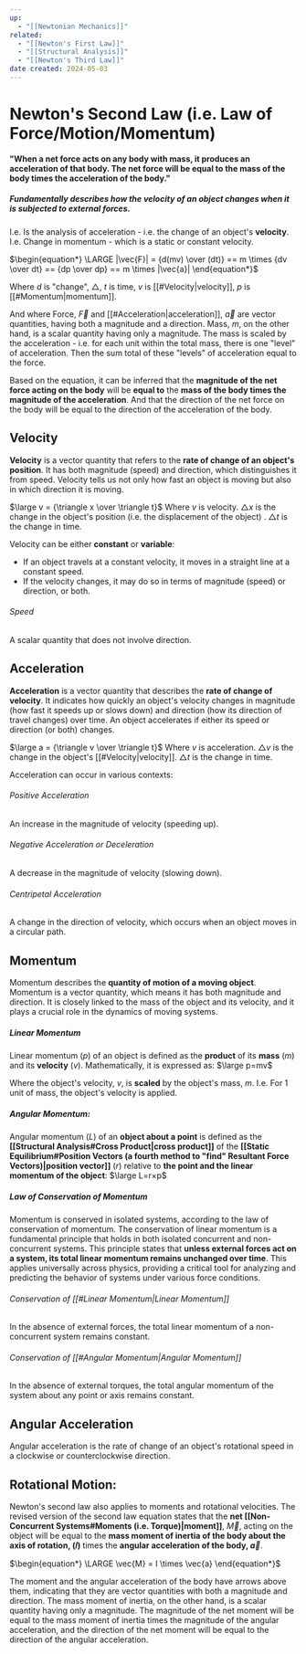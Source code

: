```yaml
---
up:
  - "[[Newtonian Mechanics]]"
related:
  - "[[Newton's First Law]]"
  - "[[Structural Analysis]]"
  - "[[Newton's Third Law]]"
date created: 2024-05-03
---
```

# Newton's Second Law (i.e. Law of Force/Motion/Momentum)
**"When a net force acts on any body with mass, it produces an acceleration of that body. The net force will be equal to the mass of the body times the acceleration of the body."**

##### Fundamentally describes how the **velocity** of an object **changes** when it is subjected to external forces.
I.e. Is the analysis of acceleration - i.e. the change of an object's **velocity**. 
	I.e. Change in momentum - which is a static or constant velocity.

$\begin{equation*} \LARGE |\vec{F}| = {d(mv) \over (dt)} == m \times {dv \over dt} == {dp \over dp} == m \times |\vec{a}| \end{equation*}$ 

Where $d$ is "change", $\triangle$, $t$ is time, $v$ is [[#Velocity|velocity]], $p$ is [[#Momentum|momentum]].  

And where Force, $\vec{F}$ and [[#Acceleration|acceleration]], $\vec{a}$ are vector quantities, having both a magnitude and a direction. 
	Mass, $m$, on the other hand, is a scalar quantity having only a magnitude. 
		The mass is scaled by the acceleration - i.e. for each unit within the total mass, there is one "level" of acceleration. 
			Then the sum total of these "levels" of acceleration equal to the force.
			
Based on the equation, it can be inferred that the **magnitude of the net force acting on the body** will be **equal to** the **mass of the body times the magnitude of the acceleration**.
	And that the direction of the net force on the body will be equal to the direction of the acceleration of the body.

## Velocity 
**Velocity** is a vector quantity that refers to the **rate of change of an object's position**. 
	It has both magnitude (speed) and direction, which distinguishes it from speed.
		Velocity tells us not only how fast an object is moving but also in which direction it is moving.

$\large v = {\triangle x \over \triangle t}$
	Where $v$ is velocity.
	$\triangle x$ is the change in the object's position (i.e. the displacement of the object) .
	$\triangle t$ is the change in time.

Velocity can be either **constant** or **variable**:
- If an object travels at a constant velocity, it moves in a straight line at a constant speed.
- If the velocity changes, it may do so in terms of magnitude (speed) or direction, or both.
###### Speed
A scalar quantity that does not involve direction. 
## Acceleration  
**Acceleration** is a vector quantity that describes the **rate of change of velocity**.
	It indicates how quickly an object's velocity changes in magnitude (how fast it speeds up or slows down) and direction (how its direction of travel changes) over time. 
		An object accelerates if either its speed or direction (or both) changes.

$\large a = {\triangle v \over \triangle t}$
	Where $v$ is acceleration.
	$\triangle v$ is the change in the object's [[#Velocity|velocity]].
	$\triangle t$ is the change in time.
	
Acceleration can occur in various contexts:
###### Positive Acceleration
An increase in the magnitude of velocity (speeding up).
###### Negative Acceleration or Deceleration
A decrease in the magnitude of velocity (slowing down).
###### Centripetal Acceleration
A change in the direction of velocity, which occurs when an object moves in a circular path.
## Momentum
Momentum describes the **quantity of motion of a moving object**. 
	Momentum is a vector quantity, which means it has both magnitude and direction. 
		It is closely linked to the mass of the object and its velocity, and it plays a crucial role in the dynamics of moving systems.
##### Linear Momentum
Linear momentum ($p$) of an object is defined as the **product** of its **mass** ($m$) and its **velocity** ($v$). Mathematically, it is expressed as:
	$\large p=mv$

Where the object's velocity, $v$, is **scaled** by the object's mass, $m$.
	I.e. For 1 unit of mass, the object's velocity is applied. 
##### Angular Momentum:
Angular momentum ($L$) of an **object about a point** is defined as the **[[Structural Analysis#Cross Product|cross product]]** of the **[[Static Equilibrium#Position Vectors (a fourth method to "find" Resultant Force Vectors)|position vector]]** ($r$) relative to **the point and the linear momentum of the object**:
	$\large L=r×p$
##### Law of Conservation of Momentum
Momentum is conserved in isolated systems, according to the law of conservation of momentum.
The conservation of linear momentum is a fundamental principle that holds in both isolated concurrent and non-concurrent systems. 
	This principle states that **unless external forces act on a system, its total linear momentum remains unchanged over time**. 
		This applies universally across physics, providing a critical tool for analyzing and predicting the behavior of systems under various force conditions.
###### Conservation of [[#Linear Momentum|Linear Momentum]] 
In the absence of external forces, the total linear momentum of a non-concurrent system remains constant.
###### Conservation of [[#Angular Momentum|Angular Momentum]]
In the absence of external torques, the total angular momentum of the system about any point or axis remains constant.

## Angular Acceleration
Angular acceleration is the rate of change of an object's rotational speed in a clockwise or counterclockwise direction.
## Rotational Motion:
Newton's second law also applies to moments and rotational velocities. 
	The revised version of the second law equation states that the **net [[Non-Concurrent Systems#Moments (i.e. Torque)|moment]]**, $\vec{M}$, acting on the object will be equal to the **mass moment of inertia of the body about the axis of rotation, (𝐼)** times the **angular acceleration of the body, $\vec{a}$**.

$\begin{equation*} \LARGE \vec{M} = I \times \vec{a} \end{equation*}$

The moment and the angular acceleration of the body have arrows above them, indicating that they are vector quantities with both a magnitude and direction. 
	The mass moment of inertia, on the other hand, is a scalar quantity having only a magnitude. 
		The magnitude of the net moment will be equal to the mass moment of inertia times the magnitude of the angular acceleration, and the direction of the net moment will be equal to the direction of the angular acceleration.